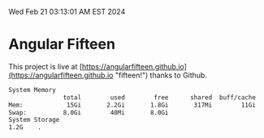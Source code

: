 Wed Feb 21 03:13:01 AM EST 2024

# Angular Fifteen


This project is live at [https://angularfifteen.github.io](https://angularfifteen.github.io "fifteen!") thanks to Github.

```bash
System Memory
               total        used        free      shared  buff/cache   available
Mem:            15Gi       2.2Gi       1.8Gi       317Mi        11Gi        13Gi
Swap:          8.0Gi        40Mi       8.0Gi
System Storage
1.2G	.
```
```bash
